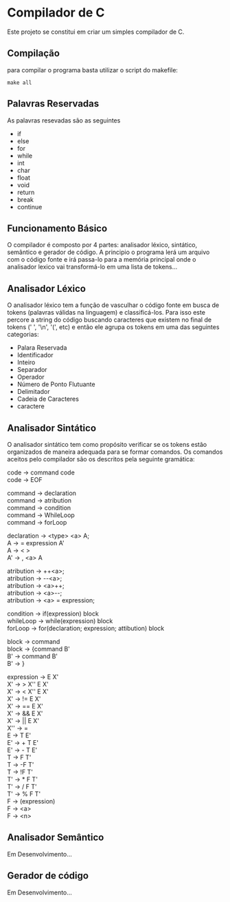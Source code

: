 # Compilador de C
Este projeto se constitui em criar um simples compilador de C.

## Compilação
para compilar o programa basta utilizar o script do makefile:
```
make all
```
## Palavras Reservadas
As palavras resevadas são as seguintes
- if
- else
- for
- while
- int
- char
- float
- void
- return
- break
- continue 

## Funcionamento Básico
O compilador é composto por 4 partes: analisador léxico, sintático, semântico e gerador de código.
A principio o programa lerá um arquivo com o código fonte e irá passa-lo para a memória principal onde o analisador lexico vai transformá-lo em uma lista de tokens...

## Analisador Léxico
O analisador léxico tem a função de vasculhar o código fonte em busca de tokens (palavras válidas na linguagem) e classificá-los. Para isso este percore a string do código buscando caracteres que existem no final de tokens (' ', '\n', '(', etc) e então ele agrupa os tokens em uma das seguintes categorias:
- Palara Reservada
- Identificador
- Inteiro
- Separador
- Operador
- Número de Ponto Flutuante
- Delimitador
- Cadeia de Caracteres
- caractere
## Analisador Sintático
O analisador sintático tem como propósito verificar se os tokens estão organizados de maneira adequada para se formar comandos. Os comandos aceitos pelo compilador são os descritos pela seguinte gramática:  
  
code &rarr; command code  
code &rarr; EOF  
  
command &rarr; declaration  
command &rarr; atribution  
command &rarr; condition  
command &rarr; WhileLoop  
command &rarr; forLoop  
  
declaration &rarr; &lt;type&gt; &lt;a&gt; A;  
A &rarr; = expression A'  
A &rarr; &lt; &gt;  
A' &rarr; , &lt;a&gt; A  
  
atribution &rarr; ++&lt;a&gt;;    
atribution &rarr; --&lt;a&gt;;    
atribution &rarr; &lt;a&gt;++;    
atribution &rarr; &lt;a&gt;--;    
atribution &rarr; &lt;a&gt; = expression;    
  
condition &rarr; if(expression) block    
whileLoop &rarr; while(expression) block    
forLoop &rarr; for(declaration; expression; attibution) block    
  
block &rarr; command  
block &rarr; {command B'  
B' &rarr; command B'  
B' &rarr; }
  
expression &rarr; E X'  
X' &rarr; > X'' E X'    
X' &rarr; < X'' E X'    
X' &rarr; != E X'    
X' &rarr; == E X'    
X' &rarr; && E X'    
X' &rarr; || E X'    
X'' &rarr; =    
E &rarr; T E'    
E' &rarr; + T E'  
E' &rarr; - T E'  
T &rarr; F T'  
T &rarr; -F T'  
T &rarr; !F T'  
T' &rarr; * F T'  
T' &rarr; / F T'  
T' &rarr; % F T'  
F &rarr; (expression)  
F &rarr; &lt;a&gt;  
F &rarr; &lt;n&gt;  

## Analisador Semântico
Em Desenvolvimento...

## Gerador de código
Em Desenvolvimento...